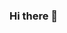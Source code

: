 ### Hi there 👋

<!--
I'm Vaibhav and have experience working in Software Development, Data Analysis and ML Model Building areas.

I like to learn new technologies related to ✳️ Data Science and ✳️ Machine Learning and try to continuously hone my skills in this field.

I work on projects  involving technologies like:
- ⚡ Oracle SQL / MySQL / MS SQL Server / MongoDB / Neo4j
- ⚡ Python
- ⚡ R
- ⚡ Power BI
- ⚡ Advanced Excel
- ⚡ Databricks

🌱 I’m currently learning Azure databricks, Azure data factory & Airflow to efficiently manage my ETL/ELT pipelines.

💬 How to reach me:
LinkedIn: https://www.linkedin.com/in/vaibhav-chopda/
--> 

